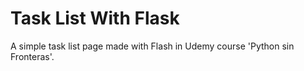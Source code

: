 # Task List With Flask

A simple task list page made with Flash in Udemy course 'Python sin Fronteras'.
